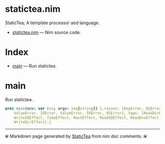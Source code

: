 # statictea.nim

StaticTea; A template processor and language.


* [statictea.nim](../../src/statictea.nim) &mdash; Nim source code.
# Index

* [main](#main) &mdash; Run statictea.

# main

Run statictea.


~~~nim
proc main(env: var Env; argv: seq[string]) {.raises: [KeyError, OSError,
    ValueError, IOError, ValueError, IOError, OSError], tags: [ReadDirEffect,
    WriteIOEffect, TimeEffect, RootEffect, ReadIOEffect, ReadEnvEffect,
    WriteDirEffect].}
~~~


---
⦿ Markdown page generated by [StaticTea](https://github.com/flenniken/statictea/) from nim doc comments. ⦿
